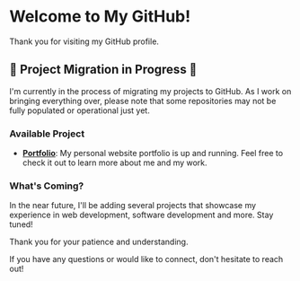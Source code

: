 # Welcome to My GitHub!

Thank you for visiting my GitHub profile.

## 🚧 Project Migration in Progress 🚧

I'm currently in the process of migrating my projects to GitHub. As I work on bringing everything over, please note that some repositories may not be fully populated or operational just yet.

### Available Project

- **[Portfolio](https://alvinadefuin.netlify.app/)**: My personal website portfolio is up and running. Feel free to check it out to learn more about me and my work.

### What's Coming?

In the near future, I'll be adding several projects that showcase my experience in web development, software development and more. Stay tuned!

Thank you for your patience and understanding.

If you have any questions or would like to connect, don't hesitate to reach out!
